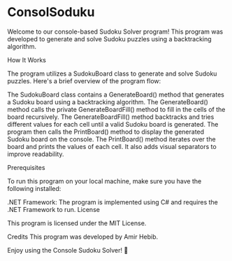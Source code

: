 # ConsolSoduku
Welcome to our console-based Sudoku Solver program! This program was developed to generate and solve Sudoku puzzles using a backtracking algorithm.

How It Works

The program utilizes a SudokuBoard class to generate and solve Sudoku puzzles. Here's a brief overview of the program flow:

The SudokuBoard class contains a GenerateBoard() method that generates a Sudoku board using a backtracking algorithm.
The GenerateBoard() method calls the private GenerateBoardFill() method to fill in the cells of the board recursively.
The GenerateBoardFill() method backtracks and tries different values for each cell until a valid Sudoku board is generated.
The program then calls the PrintBoard() method to display the generated Sudoku board on the console.
The PrintBoard() method iterates over the board and prints the values of each cell. It also adds visual separators to improve readability.

Prerequisites

To run this program on your local machine, make sure you have the following installed:

.NET Framework: The program is implemented using C# and requires the .NET Framework to run.
License

This program is licensed under the MIT License.

Credits
This program was developed by Amir Hebib.

Enjoy using the Console Sudoku Solver! 🧩
